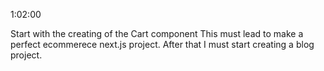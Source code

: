 1:02:00

Start with the creating of the Cart component
This must lead to make a perfect ecommerece next.js project.
After that I must start creating a blog project.
